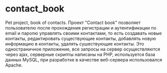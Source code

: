 # contact_book
Pet project, book of contacts.
Проект "Contact book" позволяет пользователю после прохождения регистрации и аутентификации по email и паролю управлять своими контактами, то есть создавать новые контакты, редактировать существующие контакты, добавлять новую информацию в контакты, удалять сушествующие контакты.
Это одностраничное приложение, все запросы на сервер осуществляются через ajax, серверные скрипты написаны на PHP, используется база данных MySQL, при разработке в качестве веб-сервера использовался Apache.
